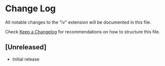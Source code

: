 # Change Log

All notable changes to the "iv" extension will be documented in this file.

Check [Keep a Changelog](http://keepachangelog.com/) for recommendations on how to structure this file.

## [Unreleased]

- Initial release
